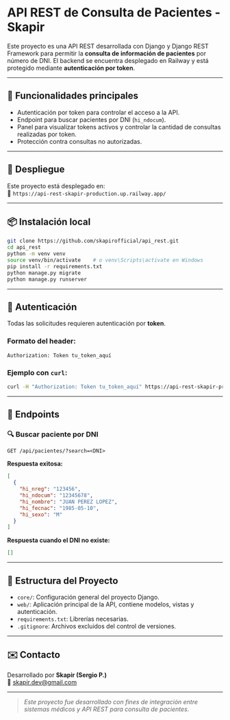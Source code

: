 # API REST de Consulta de Pacientes - Skapir

Este proyecto es una API REST desarrollada con Django y Django REST Framework para permitir la **consulta de información de pacientes** por número de DNI. El backend se encuentra desplegado en Railway y está protegido mediante **autenticación por token**.

---

## 🔧 Funcionalidades principales

- Autenticación por token para controlar el acceso a la API.
- Endpoint para buscar pacientes por DNI (`hi_ndocum`).
- Panel para visualizar tokens activos y controlar la cantidad de consultas realizadas por token.
- Protección contra consultas no autorizadas.

---

## 🚀 Despliegue

Este proyecto está desplegado en:  
🔗 `https://api-rest-skapir-production.up.railway.app/`

---

## 📦 Instalación local

```bash
git clone https://github.com/skapirofficial/api_rest.git
cd api_rest
python -m venv venv
source venv/bin/activate    # o venv\Scripts\activate en Windows
pip install -r requirements.txt
python manage.py migrate
python manage.py runserver
```

---

## 🔐 Autenticación

Todas las solicitudes requieren autenticación por **token**.

### Formato del header:
```http
Authorization: Token tu_token_aquí
```

### Ejemplo con `curl`:
```bash
curl -H "Authorization: Token tu_token_aquí" https://api-rest-skapir-production.up.railway.app/api/pacientes/?search=12345678
```

---

## 📡 Endpoints

### 🔍 Buscar paciente por DNI

```
GET /api/pacientes/?search=<DNI>
```

**Respuesta exitosa:**
```json
[
  {
    "hi_nreg": "123456",
    "hi_ndocum": "12345678",
    "hi_nombre": "JUAN PEREZ LOPEZ",
    "hi_fecnac": "1985-05-10",
    "hi_sexo": "M"
  }
]
```

**Respuesta cuando el DNI no existe:**
```json
[]
```

---

## 🧩 Estructura del Proyecto

- `core/`: Configuración general del proyecto Django.
- `web/`: Aplicación principal de la API, contiene modelos, vistas y autenticación.
- `requirements.txt`: Librerías necesarias.
- `.gitignore`: Archivos excluidos del control de versiones.

---

## ✉️ Contacto

Desarrollado por **Skapir (Sergio P.)**  
📧 skapir.dev@gmail.com

---

> _Este proyecto fue desarrollado con fines de integración entre sistemas médicos y API REST para consulta de pacientes._